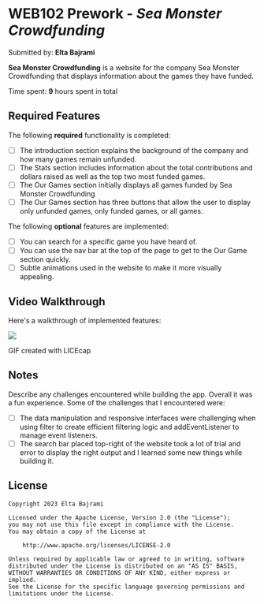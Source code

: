 # WEB102 Prework - *Sea Monster Crowdfunding*

Submitted by: **Elta Bajrami**

**Sea Monster Crowdfunding** is a website for the company Sea Monster Crowdfunding that displays information about the games they have funded.

Time spent: **9** hours spent in total

## Required Features

The following **required** functionality is completed:

* [ ] The introduction section explains the background of the company and how many games remain unfunded.
* [ ] The Stats section includes information about the total contributions and dollars raised as well as the top two most funded games.
* [ ] The Our Games section initially displays all games funded by Sea Monster Crowdfunding
* [ ] The Our Games section has three buttons that allow the user to display only unfunded games, only funded games, or all games.

The following **optional** features are implemented:

* [ ] You can search for a specific game you have heard of.
* [ ] You can use the nav bar at the top of the page to get to the Our Game section quickly.
* [ ] Subtle animations used in the website to make it more visually appealing.

## Video Walkthrough

Here's a walkthrough of implemented features:

![](https://github.com/EltaBajrami/project-1/blob/main/web102prework-preview.gif)

<!-- Replace this with whatever GIF tool you used! -->
GIF created with LICEcap
<!-- Recommended tools:
[Kap](https://getkap.co/) for macOS
[ScreenToGif](https://www.screentogif.com/) for Windows
[peek](https://github.com/phw/peek) for Linux. -->

## Notes

Describe any challenges encountered while building the app.
Overall it was a fun experience. Some of the challenges that I encountered were:
* [ ] The data manipulation and responsive interfaces were challenging when using filter to create efficient filtering logic and addEventListener to manage event listeners.
* [ ] The search bar placed top-right of the website took a lot of trial and error to display the right output and I learned some new things while building it.
## License

    Copyright 2023 Elta Bajrami

    Licensed under the Apache License, Version 2.0 (the "License");
    you may not use this file except in compliance with the License.
    You may obtain a copy of the License at

        http://www.apache.org/licenses/LICENSE-2.0

    Unless required by applicable law or agreed to in writing, software
    distributed under the License is distributed on an "AS IS" BASIS,
    WITHOUT WARRANTIES OR CONDITIONS OF ANY KIND, either express or implied.
    See the License for the specific language governing permissions and
    limitations under the License.
